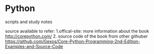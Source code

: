 # Python
scripts and study notes


source available to refer:
1.offical-site: more information about the book
	http://corepython.com/
2. source code of the book from other githuber
	https://github.com/Gexos/Core-Python-Programming-2nd-Edition-Examples-and-Source-Code
